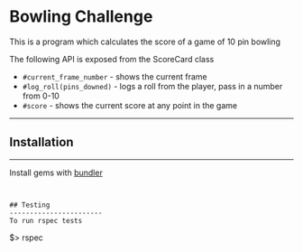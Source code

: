 # Bowling Challenge

This is a program which calculates the score of a game of 10 pin bowling

The following API is exposed from the ScoreCard class

* `#current_frame_number` - shows the current frame
* `#log_roll(pins_downed)` - logs a roll from the player, pass in a number from 0-10
* `#score` - shows the current score at any point in the game

----------------------
## Installation
----------------------
Install gems with [bundler](https://bundler.io/ "bundler") 
~~~~


## Testing
-----------------------
To run rspec tests
~~~~
$> rspec
~~~~